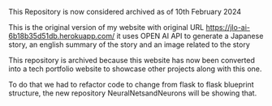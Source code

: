 This Repository is now considered archived as of 10th February 2024

This is the original version of my website with original URL https://jlo-ai-6b18b35d51db.herokuapp.com/
it uses OPEN AI API to generate a Japanese story, an english summary of the story and an image related to the story

This repository is archived because this website has now been converted into a tech portfolio website to showcase other projects along with this one.

To do that we had to refactor code to change from flask to flask blueprint structure, the new repository NeuralNetsandNeurons will be showing that.
